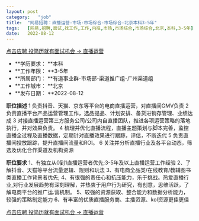 ```yaml
---
layout:	post
category:	"job"
title:	"网易招聘：直播运营-市场-市场综合-市场综合-北京本科3-5年"
tags:	[网易,招聘,面试,找工作,工作,内推,市场,市场综合,市场综合,北京,本科,3-5年]
date:	2022-08-12
---
```


[点击应聘 投简历就有面试机会 -> 直播运营](http://mobile.bole.netease.com/bole/boleDetail?id=41511&employeeId=346f03c3cda5f04c&key=all)



- **学历要求： **本科
- **工作年限： **3-5年
- **所属部门： **有道事业群-市场部-渠道推广组-广州渠道组
- **工作城市： **北京
- **发布日期： **2022-08-12



**职位描述**
1 负责抖音、天猫、京东等平台的电商直播运营，对直播间GMV负责
2 负责直播平台产品运营管理工作，选品提品、计划安排、备货进销存管理、业绩达成
3 对接直播运营第三方服务公司/公司内自直播团队，推进各项运营策略的落地执行，并对效果负责。
4 梳理并优化直播流程，直播主题策划与脚本完善，监控直播全过程及直播数据，定期针对直播效果进行跟踪，评估，不断迭代
5 负责直播间投放跟踪，提升直播间流量和ROI。
6 关注并分析直播行业及各平台动态，筛选及优化合作渠道及机构资源 



**职位要求**
1、有独立从0到1直播运营者优先;3-5年及以上直播运营工作经验
2、了解抖音、天猫等平台流量逻辑、规则和玩法
3、有电商全品类/在线教育/教辅图书类直播工作背景者优先;
4、有很强的责任心和抗压能力，乐于挑战。热爱直播行业,对行业发展趋势有深刻理解，并热衷于用户行为研究，有创意，思维活跃，了解电商平台的推广运.营机制。
5、较强的资源获取、整合能力和数据分析能力，较强的策略制定能力
6、有丰富的优质直播服务商、主播资源、kol资源更佳更佳



[点击应聘 投简历就有面试机会 -> 直播运营](http://mobile.bole.netease.com/bole/boleDetail?id=41511&employeeId=346f03c3cda5f04c&key=all)